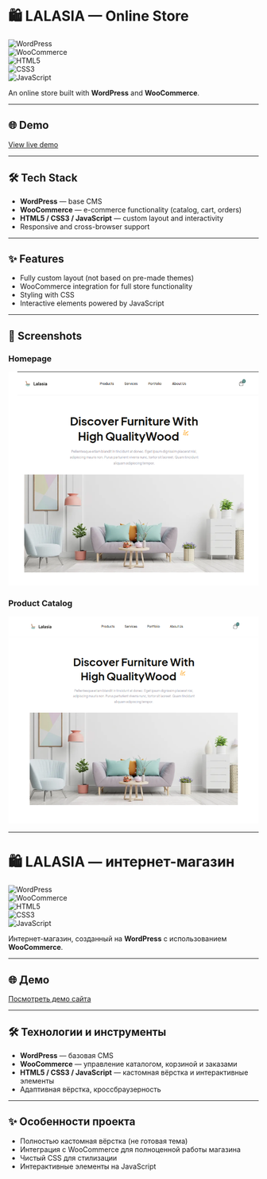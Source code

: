 # 🛍️ LALASIA — Online Store

![WordPress](https://img.shields.io/badge/CMS-WordPress-blue?logo=wordpress)  
![WooCommerce](https://img.shields.io/badge/Plugin-WooCommerce-purple?logo=woocommerce)  
![HTML5](https://img.shields.io/badge/Code-HTML5-orange?logo=html5)  
![CSS3](https://img.shields.io/badge/Style-CSS3-blue?logo=css3)  
![JavaScript](https://img.shields.io/badge/JS-JavaScript-yellow?logo=javascript)

An online store built with **WordPress** and **WooCommerce**.

---

## 🌐 Demo

[View live demo](https://developer-online.com/portfolio/lalasia/)

---

## 🛠 Tech Stack

- **WordPress** — base CMS  
- **WooCommerce** — e-commerce functionality (catalog, cart, orders)  
- **HTML5 / CSS3 / JavaScript** — custom layout and interactivity  
- Responsive and cross-browser support  

---

## ✨ Features

- Fully custom layout (not based on pre-made themes)  
- WooCommerce integration for full store functionality  
- Styling with CSS  
- Interactive elements powered by JavaScript  

---

## 📸 Screenshots  

### Homepage  
![Homepage](./main-page.png)  

### Product Catalog  
![Product Catalog](./catalog.png)  

-------------------------------------------------------------------------------------------------------------------------------------------------------

# 🛍️ LALASIA — интернет-магазин

![WordPress](https://img.shields.io/badge/CMS-WordPress-blue?logo=wordpress)  
![WooCommerce](https://img.shields.io/badge/Plugin-WooCommerce-purple?logo=woocommerce)  
![HTML5](https://img.shields.io/badge/Code-HTML5-orange?logo=html5)  
![CSS3](https://img.shields.io/badge/Style-CSS3-blue?logo=css3)  
![JavaScript](https://img.shields.io/badge/JS-JavaScript-yellow?logo=javascript)

Интернет-магазин, созданный на **WordPress** с использованием **WooCommerce**.

---

## 🌐 Демо

[Посмотреть демо сайта](https://developer-online.com/portfolio/lalasia/)

---

## 🛠 Технологии и инструменты

- **WordPress** — базовая CMS  
- **WooCommerce** — управление каталогом, корзиной и заказами  
- **HTML5 / CSS3 / JavaScript** — кастомная вёрстка и интерактивные элементы  
- Адаптивная вёрстка, кроссбраузерность  

---

## ✨ Особенности проекта

- Полностью кастомная вёрстка (не готовая тема)  
- Интеграция с WooCommerce для полноценной работы магазина  
- Чистый CSS для стилизации  
- Интерактивные элементы на JavaScript  

